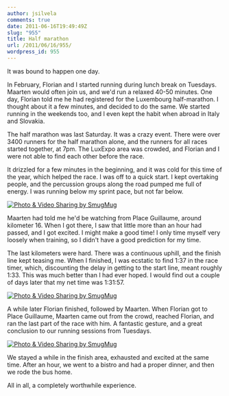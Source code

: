 ```yaml
---
author: jsilvela
comments: true
date: 2011-06-16T19:49:49Z
slug: "955"
title: Half marathon
url: /2011/06/16/955/
wordpress_id: 955
---
```


It was bound to happen one day.

In February, Florian and I started running during lunch break on Tuesdays. Maarten would often join us, and we'd run a relaxed 40-50 minutes. One day, Florian told me he had registered for the Luxembourg half-marathon. I thought about it a few minutes, and decided to do the same. We started running in the weekends too, and I even kept the habit when abroad in Italy and Slovakia.

The half marathon was last Saturday. It was a crazy event. There were over 3400 runners for the half marathon alone, and the runners for all races started together, at 7pm. The LuxExpo area was crowded, and Florian and I were not able to find each other before the race.

It drizzled for a few minutes in the beginning, and it was cold for this time of the year, which helped the race.
I was off to a quick start. I kept overtaking people, and the percussion groups along the road pumped me full of energy. I was running below my sprint pace, but not far below.

[![Photo & Video Sharing by SmugMug](https://jsilvela.smugmug.com/Other/Sueltas/i-TWVMRHg/0/S/LXM11MK0310000367-S.jpg)](https://jsilvela.smugmug.com/Other/Sueltas/5019150_Y3JuM#1339217163_TWVMRHg-A-LB)

Maarten had told me he'd be watching from Place Guillaume, around kilometer 16. When I got there, I saw that little more than an hour had passed, and I got excited. I might make a good time! I only time myself very loosely when training, so I didn't have a good prediction for my time.

The last kilometers were hard. There was a continuous uphill, and the finish line kept teasing me. When I finished, I was ecstatic to find 1:37 in the race timer, which, discounting the delay in getting to the start line, meant roughly 1:33. This was much better than I had ever hoped. I would find out a couple of days later that my net time was 1:31:57.

[![Photo & Video Sharing by SmugMug](https://jsilvela.smugmug.com/Other/Sueltas/i-QD5cCv6/0/S/LXM11NM0482000963-S.jpg)](https://jsilvela.smugmug.com/Other/Sueltas/5019150_Y3JuM#1339219265_QD5cCv6-A-LB)

A while later Florian finished, followed by Maarten. When Florian got to Place Guillaume, Maarten came out from the crowd, reached Florian, and ran the last part of the race with him. A fantastic gesture, and a great conclusion to our running sessions from Tuesdays.

[![Photo & Video Sharing by SmugMug](https://jsilvela.smugmug.com/Other/Sueltas/i-BLksWv7/0/S/LXM11WN0982000562-S.jpg)](https://jsilvela.smugmug.com/Other/Sueltas/5019150_Y3JuM#1339220466_BLksWv7-A-LB)

We stayed a while in the finish area, exhausted and excited at the same time. After an hour, we went to a bistro and had a proper dinner, and then we rode the bus home.

All in all, a completely worthwhile experience.
